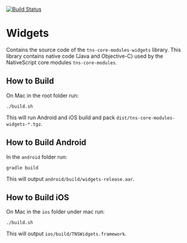 [![Build Status](https://travis-ci.org/NativeScript/tns-core-modules-widgets.svg?branch=master)](https://travis-ci.org/NativeScript/tns-core-modules-widgets)

# Widgets
Contains the source code of the `tns-core-modules-widgets` library.
This library contains native code (Java and Objective-C) used by the NativeScript core modules `tns-core-modules`.

## How to Build
On Mac in the root folder run:
```
./build.sh
```
This will run Android and iOS build and pack `dist/tns-core-modules-widgets-*.tgz`.

## How to Build Android
In the `android` folder run:
```
gradle build
```
This will output `android/build/widgets-release.aar`.

## How to Build iOS
On Mac in the `ios` folder under mac run:
```
./build.sh
```
This will output `ios/build/TNSWidgets.framework`.